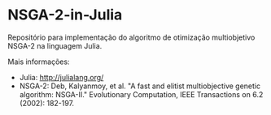 # NSGA-2-in-Julia

Repositório para implementação do algoritmo de otimização multiobjetivo NSGA-2 na linguagem Julia.

Mais informações:
- Julia: http://julialang.org/
- NSGA-2: Deb, Kalyanmoy, et al. "A fast and elitist multiobjective genetic algorithm: NSGA-II." Evolutionary Computation, IEEE Transactions on 6.2 (2002): 182-197.

